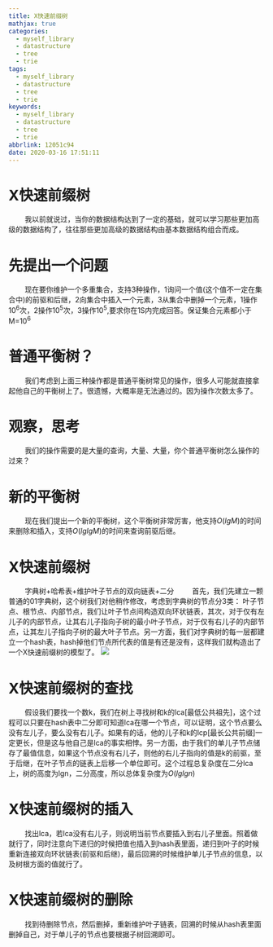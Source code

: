 ```yaml
---
title: X快速前缀树
mathjax: true
categories:
  - myself_library
  - datastructure
  - tree
  - trie
tags:
  - myself_library
  - datastructure
  - tree
  - trie
keywords:
  - myself_library
  - datastructure
  - tree
  - trie
abbrlink: 12051c94
date: 2020-03-16 17:51:11
---
```


# X快速前缀树
&emsp;&emsp; 我以前就说过，当你的数据结构达到了一定的基础，就可以学习那些更加高级的数据结构了，往往那些更加高级的数据结构由基本数据结构组合而成。

# 先提出一个问题
&emsp;&emsp; 现在要你维护一个多重集合，支持3种操作，1询问一个值(这个值不一定在集合中)的前驱和后继，2向集合中插入一个元素，3从集合中删掉一个元素，1操作$10^6$次，2操作$10^5$次，3操作$10^5$,要求你在1S内完成回答。保证集合元素都小于M=$10^6$

<!---more-->

# 普通平衡树？
&emsp;&emsp; 我们考虑到上面三种操作都是普通平衡树常见的操作，很多人可能就直接拿起他自己的平衡树上了。很遗憾，大概率是无法通过的。因为操作次数太多了。

# 观察，思考
&emsp;&emsp; 我们的操作需要的是大量的查询，大量、大量，你个普通平衡树怎么操作的过来？

# 新的平衡树
&emsp;&emsp; 现在我们提出一个新的平衡树，这个平衡树非常厉害，他支持$O(lgM)$的时间来删除和插入，支持$O(lglgM)$的时间来查询前驱后继。

# X快速前缀树
&emsp;&emsp; 字典树+哈希表+维护叶子节点的双向链表+二分
&emsp;&emsp; 首先，我们先建立一颗普通的01字典树，这个树我们对他稍作修改，考虑到字典树的节点分3类： 叶子节点、根节点、内部节点，我们让叶子节点间构造双向环状链表，其次，对于仅有左儿子的内部节点，让其右儿子指向子树的最小叶子节点，对于仅有右儿子的内部节点，让其左儿子指向子树的最大叶子节点。另一方面，我们对字典树的每一层都建立一个hash表，hash掉他们节点所代表的值是有还是没有，这样我们就构造出了一个X快速前缀树的模型了。
![](/images/X快速前缀树.png)

# X快速前缀树的查找
&emsp;&emsp; 假设我们要找一个数k，我们在树上寻找树和k的lca[最低公共祖先]，这个过程可以只要在hash表中二分即可知道lca在哪一个节点，可以证明，这个节点要么没有左儿子，要么没有右儿子。如果有的话，他的儿子和k的lcp[最长公共前缀]一定更长，但是这与他自己是lca的事实相悖。另一方面，由于我们的单儿子节点储存了最值信息，如果这个节点没有右儿子，则他的右儿子指向的值是k的前驱，至于后继，在叶子节点的链表上后移一个单位即可。这个过程总复杂度在二分lca上，树的高度为lgn，二分高度，所以总体复杂度为$O(lglgn)$

# X快速前缀树的插入
&emsp;&emsp; 找出lca，若lca没有右儿子，则说明当前节点要插入到右儿子里面。照着做就行了，同时注意向下递归的时候把值也插入到hash表里面，递归到叶子的时候重新连接双向环状链表(前驱和后继)，最后回溯的时候维护单儿子节点的信息，以及树根方面的值就行了。

# X快速前缀树的删除
&emsp;&emsp; 找到待删除节点，然后删掉，重新维护叶子链表，回溯的时候从hash表里面删掉自己，对于单儿子的节点也要根据子树回溯即可。


